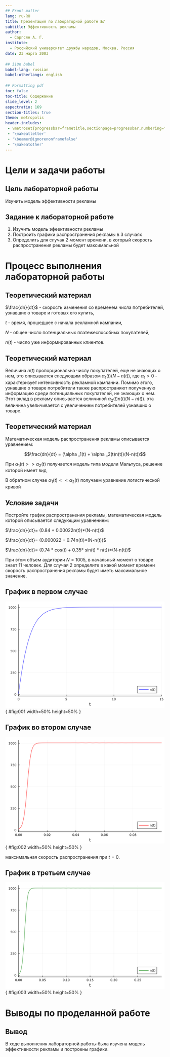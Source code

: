 ```yaml
---
## Front matter
lang: ru-RU
title: Презентация по лабораторной работе №7
subtitle: Эффективность рекламы
author:
  - Саргсян А. Г.
institute:
  - Российский университет дружбы народов, Москва, Россия
date: 23 марта 2003

## i18n babel
babel-lang: russian
babel-otherlangs: english

## Formatting pdf
toc: false
toc-title: Содержание
slide_level: 2
aspectratio: 169
section-titles: true
theme: metropolis
header-includes:
 - \metroset{progressbar=frametitle,sectionpage=progressbar,numbering=fraction}
 - '\makeatletter'
 - '\beamer@ignorenonframefalse'
 - '\makeatother'
---
```


# Цели и задачи работы


## Цель лабораторной работы

Изучить модель эффективности рекламы

## Задание к лабораторной работе

1.	Изучить модель эфеективности рекламы
2.	Построить графики распространения рекламы в 3 случаях
3.	Определить для случая 2 момент времени, в который скорость распространения рекламы будет максимальной

# Процесс выполнения лабораторной работы

## Теоретический материал 

$\frac{dn}{dt}$ - скорость изменения со временем числа потребителей, узнавших о товаре и готовых его купить,

$t$ - время, прошедшее с начала рекламной кампании,

$N$ - общее число потенциальных платежеспособных покупателей,

$n(t)$ - число  уже информированных клиентов.

## Теоретический материал 

Величина $n(t)$ пропорциональна числу покупателей, еще не знающих о нем, это описывается следующим образом
$\alpha _1(t)(N-n(t))$, где $\alpha _1>0$ -  характеризует интенсивность рекламной кампании.
Помимо этого, узнавшие о товаре потребители также распространяют полученную информацию среди потенциальных покупателей, не знающих о нем. Этот вклад в рекламу описывается величиной  $\alpha _2(t)n(t)(N-n(t))$. эта величина увеличивается с увеличением потребителей узнавших о товаре.

## Теоретический материал 

Математическая модель распространения рекламы описывается уравнением:

$$\frac{dn}{dt} = (\alpha _1(t) + \alpha _2(t)n(t))(N-n(t))$$

При $\alpha _1(t) >> \alpha _2(t)$ получается модель типа модели Мальтуса, решение которой имеет вид 

В обратном случае $\alpha _1(t) << \alpha _2(t)$ получаем уравнение логистической кривой

## Условие задачи

Постройте график распространения рекламы, математическая модель которой описывается
следующим уравнением:

$\frac{dn}{dt}= (0.84 + 0.00022n(t))*(N-n(t))$

$\frac{dn}{dt}=  (0.000022 + 0.74n(t))*(N-n(t))$

$\frac{dn}{dt}=  (0.74 * cos(t) + 0.35* sin(t) * n(t))*(N-n(t))$

При этом объем аудитории $N=1005$, в начальный момент о товаре знает 11 человек. Для
случая 2 определите в какой момент времени скорость распространения рекламы будет
иметь максимальное значение.


## График в первом случае

![График для случая 1](image/lab7jl1.png){ #fig:001 width=50% height=50% }

## График во втором случае

![График для случая 2](image/lab7jl2.png){ #fig:002 width=50% height=50% }

максимальная скорость распространения при $t=0.$

## График в третьем случае

![График для случая 3](image/lab7jl3.png){ #fig:003 width=50% height=50% }

# Выводы по проделанной работе

## Вывод

В ходе выполнения лабораторной работы была изучена модель эффективности рекламы и построены графики.
